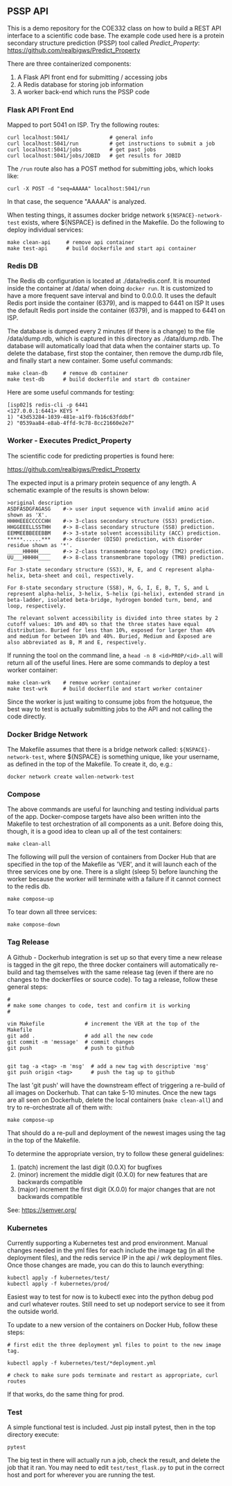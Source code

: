 ## PSSP API

This is a demo repository for the COE332 class on how to build a REST API interface to a
scientific code base. The example code used here is a protein secondary structure
prediction (PSSP) tool called *Predict_Property*: https://github.com/realbigws/Predict_Property

There are three containerized components:

1) A Flask API front end for submitting / accessing jobs
2) A Redis database for storing job information
3) A worker back-end which runs the PSSP code


### Flask API Front End

Mapped to port 5041 on ISP. Try the following routes:

```
curl localhost:5041/             # general info
curl localhost:5041/run          # get instructions to submit a job
curl localhost:5041/jobs         # get past jobs
curl localhost:5041/jobs/JOBID   # get results for JOBID
```

The `/run` route also has a POST method for submitting jobs, which looks like:

```
curl -X POST -d "seq=AAAAA" localhost:5041/run
```

In that case, the sequence "AAAAA" is analyzed.

When testing things, it assumes docker bridge network `${NSPACE}-network-test` exists,
where ${NSPACE} is defined in the Makefile. Do the following to deploy individual services:

```
make clean-api     # remove api container
make test-api      # build dockerfile and start api container
```


### Redis DB

The Redis db configuration is located at ./data/redis.conf. It is mounted
inside the container at /data/ when doing `docker run`. It is customized to have
a more frequent save interval and bind to 0.0.0.0. It uses the default Redis
port inside the container (6379), and is mapped to 6441 on ISP It uses the default Redis
port inside the container (6379), and is mapped to 6441 on ISP.

The database is dumped every 2 minutes (if there is a change) to the file
/data/dump.rdb, which is captured in this directory as ./data/dump.rdb. The
database will automatically load that data when the container starts up. To 
delete the database, first stop the container, then remove the dump.rdb file,
and finally start a new container. Some useful commands:

```
make clean-db     # remove db container
make test-db      # build dockerfile and start db container
```

Here are some useful commands for testing:

```
[isp02]$ redis-cli -p 6441
<127.0.0.1:6441> KEYS *
1) "43d53284-1039-481e-a1f9-fb16c63fddbf" 
2) "0539aa84-e8ab-4ffd-9c78-8cc21660e2e7" 
```


### Worker - Executes Predict_Property

The scientific code for predicting properties is found here:

https://github.com/realbigws/Predict_Property

The expected input is a primary protein sequence of any length. A schematic
example of the results is shown below:
```
>original description
ASDFASDGFAGASG    #-> user input sequence with invalid amino acid shown as 'X'.
HHHHEEECCCCCHH    #-> 3-class secondary structure (SS3) prediction.
HHGGEEELLSSTHH    #-> 8-class secondary structure (SS8) prediction.
EEMMEEBBEEEBBM    #-> 3-state solvent accessibility (ACC) prediction.
*****......***    #-> disorder (DISO) prediction, with disorder residue shown as '*'.
_____HHHHH____    #-> 2-class transmembrane topology (TM2) prediction.               
UU___HHHHH____    #-> 8-class transmembrane topology (TM8) prediction.               

For 3-state secondary structure (SS3), H, E, and C represent alpha-helix, beta-sheet and coil, respectively.

For 8-state secondary structure (SS8), H, G, I, E, B, T, S, and L represent alpha-helix, 3-helix, 5-helix (pi-helix), extended strand in beta-ladder, isolated beta-bridge, hydrogen bonded turn, bend, and loop, respectively.

The relevant solvent accessibility is divided into three states by 2 cutoff values: 10% and 40% so that the three states have equal distribution. Buried for less than 10%, exposed for larger than 40% and medium for between 10% and 40%. Buried, Medium and Exposed are also abbreviated as B, M and E, respectively.
```

If running the tool on the command line, a `head -n 8 <id>PROP/<id>.all` will
return all of the useful lines. Here are some commands to deploy a test worker
container:

```
make clean-wrk    # remove worker container
make test-wrk     # build dockerfile and start worker container
```

Since the worker is just waiting to consume jobs from the hotqueue, the best way
to test is actually submitting jobs to the API and not calling the code directly.


### Docker Bridge Network

The Makefile assumes that there is a bridge network called:
`${NSPACE}-network-test`, where ${NSPACE} is something unique, like your
username, as defined in the top of the Makefile. To create it, do, e.g.:

```
docker network create wallen-network-test
```


### Compose

The above commands are useful for launching and testing individual parts of
the app. Docker-compose targets have also been written into the Makefile to
test orchestration of all components as a unit. Before doing this, though, it
is a good idea to clean up all of the test containers:

```
make clean-all 
```

The following will pull the version of containers from Docker Hub that are
specified in the top of the Makefile as 'VER', and it will launch each of the
three services one by one. There is a slight (sleep 5) before launching the
worker because the worker will terminate with a failure if it cannot connect
to the redis db.

```
make compose-up
```

To tear down all three services:

```
make compose-down
```


### Tag Release

A Github - Dockerhub integration is set up so that every time a new release is
tagged in the git repo, the three docker containers will automatically re-build
and tag themselves with the same release tag (even if there are no changes to
the dockerfiles or source code). To tag a release, follow these general steps:

```
#
# make some changes to code, test and confirm it is working
#

vim Makefile             # increment the VER at the top of the Makefile
git add .                # add all the new code
git commit -m 'message'  # commit changes
git push                 # push to github


git tag -a <tag> -m 'msg'  # add a new tag with descriptive 'msg'
git push origin <tag>      # push the tag up to github
```

The last 'git push' will have the downstream effect of triggering a re-build
of all images on Dockerhub. That can take 5-10 minutes. Once the new tags
are all seen on Dockerhub, delete the local containers (`make clean-all`) and
try to re-orchestrate all of them with:

```
make compose-up
```

That should do a re-pull and deployment of the newest images using the tag in the 
top of the Makefile.

To determine the appropriate version, try to follow these general guidelines:

1. (patch) increment the last digit (0.0.X) for bugfixes
2. (minor) increment the middle digit (0.X.0) for new features that are backwards compatible
3. (major) increment the first digit (X.0.0) for major changes that are not backwards compatible

See: https://semver.org/



### Kubernetes

Currently supporting a Kubernetes test and prod environment. Manual changes needed
in the yml files for each include the image tag (in all the deployment files), and
the redis service IP in the api / wrk deployment files. Once those changes are made,
you can do this to launch everything:

```
kubectl apply -f kubernetes/test/
kubectl apply -f kubernetes/prod/
```

Easiest way to test for now is to kubectl exec into the python debug pod and curl
whatever routes. Still need to set up nodeport service to see it from the outside
world.


To update to a new version of the containers on Docker Hub, follow these steps:

```
# first edit the three deployment yml files to point to the new image tag.

kubectl apply -f kubernetes/test/*deployment.yml

# check to make sure pods terminate and restart as appropriate, curl routes
```

If that works, do the same thing for prod.



### Test

A simple functional test is included. Just pip install pytest, then in the top
directory execute:

```
pytest
```

The big test in there will actually run a job, check the result, and delete the job
that it ran. You may need to edit ``test/test_flask.py`` to put in the correct host
and port for wherever you are running the test.
